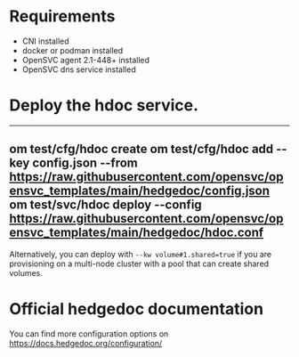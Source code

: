 # Requirements

* CNI installed
* docker or podman installed
* OpenSVC agent 2.1-448+ installed
* OpenSVC dns service installed

# Deploy the hdoc service.

---

om test/cfg/hdoc create
om test/cfg/hdoc add --key config.json --from https://raw.githubusercontent.com/opensvc/opensvc_templates/main/hedgedoc/config.json
om test/svc/hdoc deploy --config https://raw.githubusercontent.com/opensvc/opensvc_templates/main/hedgedoc/hdoc.conf
---

Alternatively, you can deploy with `--kw volume#1.shared=true` if you are provisioning on a multi-node cluster with a pool that can create shared volumes.

# Official hedgedoc documentation

You can find more configuration options on https://docs.hedgedoc.org/configuration/
